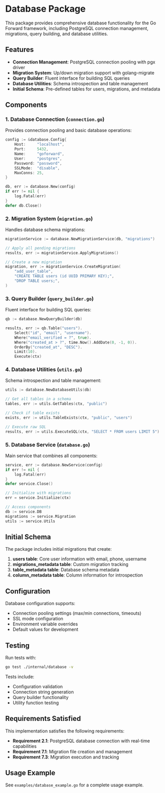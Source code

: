 # Database Package

This package provides comprehensive database functionality for the Go Forward framework, including PostgreSQL connection management, migrations, query building, and database utilities.

## Features

- **Connection Management**: PostgreSQL connection pooling with pgx driver
- **Migration System**: Up/down migration support with golang-migrate
- **Query Builder**: Fluent interface for building SQL queries
- **Database Utilities**: Schema introspection and table management
- **Initial Schema**: Pre-defined tables for users, migrations, and metadata

## Components

### 1. Database Connection (`connection.go`)

Provides connection pooling and basic database operations:

```go
config := &database.Config{
    Host:     "localhost",
    Port:     5432,
    Name:     "goforward",
    User:     "postgres",
    Password: "password",
    SSLMode:  "disable",
    MaxConns: 25,
}

db, err := database.New(config)
if err != nil {
    log.Fatal(err)
}
defer db.Close()
```

### 2. Migration System (`migration.go`)

Handles database schema migrations:

```go
migrationService := database.NewMigrationService(db, "migrations")

// Apply all pending migrations
results, err := migrationService.ApplyMigrations()

// Create a new migration
migration, err := migrationService.CreateMigration(
    "add_user_table",
    "CREATE TABLE users (id UUID PRIMARY KEY);",
    "DROP TABLE users;",
)
```

### 3. Query Builder (`query_builder.go`)

Fluent interface for building SQL queries:

```go
qb := database.NewQueryBuilder(db)

results, err := qb.Table("users").
    Select("id", "email", "username").
    Where("email_verified = ?", true).
    Where("created_at > ?", time.Now().AddDate(0, -1, 0)).
    OrderBy("created_at", "DESC").
    Limit(10).
    Execute(ctx)
```

### 4. Database Utilities (`utils.go`)

Schema introspection and table management:

```go
utils := database.NewDatabaseUtils(db)

// Get all tables in a schema
tables, err := utils.GetTables(ctx, "public")

// Check if table exists
exists, err := utils.TableExists(ctx, "public", "users")

// Execute raw SQL
results, err := utils.ExecuteSQL(ctx, "SELECT * FROM users LIMIT 5")
```

### 5. Database Service (`database.go`)

Main service that combines all components:

```go
service, err := database.NewService(config)
if err != nil {
    log.Fatal(err)
}
defer service.Close()

// Initialize with migrations
err = service.Initialize(ctx)

// Access components
db := service.DB
migrations := service.Migration
utils := service.Utils
```

## Initial Schema

The package includes initial migrations that create:

1. **users table**: Core user information with email, phone, username
2. **migrations_metadata table**: Custom migration tracking
3. **table_metadata table**: Database schema metadata
4. **column_metadata table**: Column information for introspection

## Configuration

Database configuration supports:

- Connection pooling settings (max/min connections, timeouts)
- SSL mode configuration
- Environment variable overrides
- Default values for development

## Testing

Run tests with:

```bash
go test ./internal/database -v
```

Tests include:
- Configuration validation
- Connection string generation
- Query builder functionality
- Utility function testing

## Requirements Satisfied

This implementation satisfies the following requirements:

- **Requirement 2.1**: PostgreSQL database connection with real-time capabilities
- **Requirement 7.1**: Migration file creation and management
- **Requirement 7.3**: Migration execution and tracking

## Usage Example

See `examples/database_example.go` for a complete usage example.